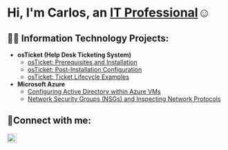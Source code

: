 <h1>Hi, I'm Carlos, an <a href="https://linkedin.com/in/carlos-garza-563704238
">IT Professional</a>☺</h1>

<h2>👨‍💻 Information Technology Projects:</h2>

- <b>osTicket (Help Desk Ticketing System)</b>
  - [osTicket: Prerequisites and Installation](https://github.com/LosXX/osticket-prereqs)
  - [osTicket: Post-Installation Configuration](https://github.com/losxx/post-install-config)
  - [osTicket: Ticket Lifecycle Examples](https://github.com/losxx/ticket-lifecycle)
- <b>Microsoft Azure</b>
  - [Configuring Active Directory within Azure VMs](https://github.com/losxx/configure-ad)
  - [Network Security Groups (NSGs) and Inspecting Network Protocols](https://github.com/losxx/azure-network-protocols)

<h2>🤳Connect with me:</h2>

[<img align="left" alt="carlos | LinkedIn" width="22px" src="https://cdn.jsdelivr.net/npm/simple-icons@v3/icons/linkedin.svg" />][linkedin]


[linkedin]: https://linkedin.com/in/carlos-garza-563704238

